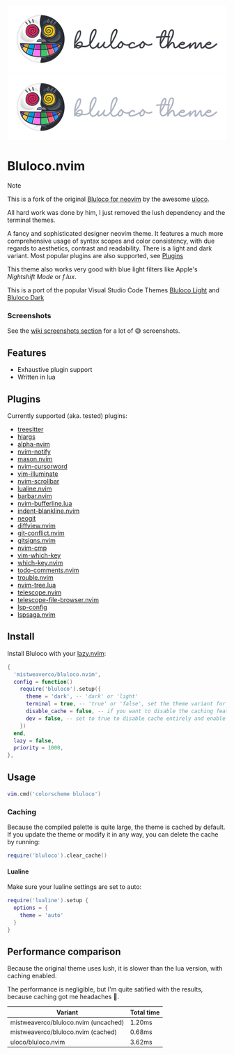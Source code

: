 ![banner-light](./assets/banner-light.svg#gh-light-mode-only)
![banner-dark](./assets/banner-dark.svg#gh-dark-mode-only)

# Bluloco.nvim

> [!NOTE]
> This is a fork of the original [Bluloco for neovim](https://github.com/uloco/bluloco.nvim)
> by the awesome [uloco](https://github.com/uloco).
>
> All hard work was done by him,
> I just removed the lush dependency and the terminal themes.

A fancy and sophisticated designer neovim theme.
It features a much more comprehensive usage of syntax scopes and color
consistency, with due regards to aesthetics, contrast and readability.
There is a light and dark variant.
Most popular plugins are also supported, see [Plugins](#plugins)

This theme also works very good with blue light filters like Apple's *Nightshift Mode* or *f.lux*.

This is a port of the popular Visual Studio Code Themes
[Bluloco Light](https://github.com/uloco/theme-bluloco-light) and
[Bluloco Dark](https://github.com/uloco/theme-bluloco-dark)

### Screenshots

See the [wiki screenshots section](https://github.com/mistweaverco/bluloco.nvim/wiki/Screenshots) for a lot of 😅 screenshots.

## Features

- Exhaustive plugin support
- Written in lua

## Plugins

Currently supported (aka. tested) plugins:

- [treesitter](https://github.com/nvim-treesitter/nvim-treesitter")
- [hlargs](https://github.com/m-demare/hlargs.nvim)
- [alpha-nvim](https://github.com/goolord/alpha-nvim)
- [nvim-notify](https://github.com/rcarriga/nvim-notify)
- [mason.nvim](https://github.com/williamboman/mason.nvim)
- [nvim-cursorword](https://github.com/xiyaowong/nvim-cursorword)
- [vim-illuminate](https://github.com/RRethy/vim-illuminate)
- [nvim-scrollbar](https://github.com/petertriho/nvim-scrollbar)
- [lualine.nvim](https://github.com/hoob3rt/lualine.nvim)
- [barbar.nvim](https://github.com/romgrk/barbar.nvim)
- [nvim-bufferline.lua](https://github.com/akinsho/nvim-bufferline.lua)
- [indent-blankline.nvim](https://github.com/lukas-reineke/indent-blankline.nvim)
- [neogit](https://github.com/TimUntersberger/neogit)
- [diffview.nvim](https://github.com/sindrets/diffview.nvim)
- [git-conflict.nvim](https://github.com/akinsho/git-conflict.nvim)
- [gitsigns.nvim](https://github.com/lewis6991/gitsigns.nvim)
- [nvim-cmp](https://github.com/hrsh7th/nvim-cmp)
- [vim-which-key](https://github.com/liuchengxu/vim-which-key)
- [which-key.nvim](https://github.com/folke/which-key.nvim)
- [todo-comments.nvim](https://github.com/folke/todo-comments.nvim)
- [trouble.nvim](https://github.com/folke/trouble.nvim)
- [nvim-tree.lua](https://github.com/kyazdani42/nvim-tree.lua)
- [telescope.nvim](https://github.com/nvim-telescope/telescope.nvim)
- [telescope-file-browser.nvim](https://github.com/nvim-telescope/telescope-file-browser.nvim)
- [lsp-config](https://github.com/neovim/lsp-config)
- [lspsaga.nvim](https://github.com/glepnir/lspsaga.nvim)

## Install

Install Bluloco with your [lazy.nvim](https://github.com/folke/lazy.nvim):

```lua
{
  'mistweaverco/bluloco.nvim',
  config = function()
    require('bluloco').setup({
      theme = 'dark', -- 'dark' or 'light'
      terminal = true, -- 'true' or 'false', set the theme variant for terminal windows
      disable_cache = false, -- if you want to disable the caching feature
      dev = false, -- set to true to disable cache entirely and enable hot reloading of the theme
    })
  end,
  lazy = false,
  priority = 1000,
},
```

## Usage

```lua
vim.cmd('colorscheme bluloco')
```

### Caching

Because the compiled palette is quite large, the theme is cached by default.
If you update the theme or modify it in any way, you can delete the cache by running:

```lua
require('bluloco').clear_cache()
```

#### Lualine

Make sure your lualine settings are set to auto:

```lua
require('lualine').setup {
  options = {
    theme = 'auto'
  }
}
```

## Performance comparison

Because the original theme uses lush,
it is slower than the lua version, with caching enabled.

The performance is negligible, but I'm quite satified with the results,
because caching got me headaches 🤯.

| Variant                              | Total time |
| ------------------------------------ | ---------- |
| mistweaverco/bluloco.nvim (uncached) |     1.20ms |
| mistweaverco/bluloco.nvim (cached)   |     0.68ms |
| uloco/bluloco.nvim                   |     3.62ms |

